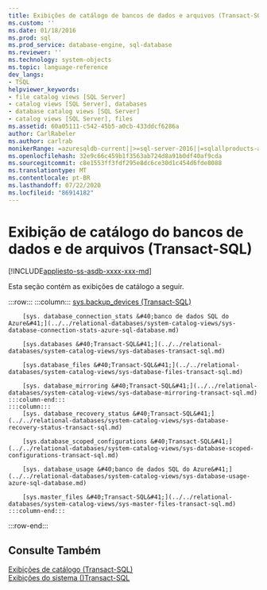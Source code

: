 ```yaml
---
title: Exibições de catálogo de bancos de dados e arquivos (Transact-SQL) | Microsoft Docs
ms.custom: ''
ms.date: 01/18/2016
ms.prod: sql
ms.prod_service: database-engine, sql-database
ms.reviewer: ''
ms.technology: system-objects
ms.topic: language-reference
dev_langs:
- TSQL
helpviewer_keywords:
- file catalog views [SQL Server]
- catalog views [SQL Server], databases
- database catalog views [SQL Server]
- catalog views [SQL Server], files
ms.assetid: 60a05111-c542-45b5-a0cb-433ddcf6286a
author: CarlRabeler
ms.author: carlrab
monikerRange: =azuresqldb-current||>=sql-server-2016||=sqlallproducts-allversions||>=sql-server-linux-2017||=azuresqldb-mi-current
ms.openlocfilehash: 32e9c66c459b1f3563ab724d8a91b0df40af9cda
ms.sourcegitcommit: c8e1553ff3fdf295e8dc6ce30d1c454d6fde8088
ms.translationtype: MT
ms.contentlocale: pt-BR
ms.lasthandoff: 07/22/2020
ms.locfileid: "86914182"
---
```

# <a name="databases-and-files-catalog-views-transact-sql"></a>Exibição de catálogo do bancos de dados e de arquivos (Transact-SQL)
[!INCLUDE[appliesto-ss-asdb-xxxx-xxx-md](../../includes/appliesto-ss-asdb-xxxx-xxx-md.md)]

  Esta seção contém as exibições de catálogo a seguir.  

:::row:::
    :::column:::
        [sys.backup_devices &#40;Transact-SQL&#41;](../../relational-databases/system-catalog-views/sys-backup-devices-transact-sql.md)
        
        [sys. database_connection_stats &#40;banco de dados SQL do Azure&#41;](../../relational-databases/system-catalog-views/sys-database-connection-stats-azure-sql-database.md)
        
        [sys.databases &#40;Transact-SQL&#41;](../../relational-databases/system-catalog-views/sys-databases-transact-sql.md)
        
        [sys.database_files &#40;Transact-SQL&#41;](../../relational-databases/system-catalog-views/sys-database-files-transact-sql.md)
        
        [sys. database_mirroring &#40;Transact-SQL&#41;](../../relational-databases/system-catalog-views/sys-database-mirroring-transact-sql.md)
    :::column-end:::
    :::column:::
        [sys. database_recovery_status &#40;Transact-SQL&#41;](../../relational-databases/system-catalog-views/sys-database-recovery-status-transact-sql.md)
        
        [sys.database_scoped_configurations &#40;Transact-SQL&#41;](../../relational-databases/system-catalog-views/sys-database-scoped-configurations-transact-sql.md)
        
        [sys. database_usage &#40;banco de dados SQL do Azure&#41;](../../relational-databases/system-catalog-views/sys-database-usage-azure-sql-database.md)
        
        [sys.master_files &#40;Transact-SQL&#41;](../../relational-databases/system-catalog-views/sys-master-files-transact-sql.md)
    :::column-end:::
:::row-end:::

## <a name="see-also"></a>Consulte Também  
 [Exibições de catálogo &#40;Transact-SQL&#41;](../../relational-databases/system-catalog-views/catalog-views-transact-sql.md)   
 [Exibições do sistema &#40;&#41;Transact-SQL](https://msdn.microsoft.com/library/35a6161d-7f43-4e00-bcd3-3091f2015e90)  
  
  
